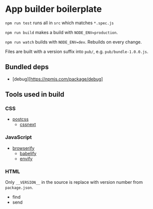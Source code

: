 # App builder boilerplate

`npm run test` runs all in `src` which matches `*.spec.js`

`npm run build` makes a build with `NODE_ENV=production`.

`npm run watch` builds with `NODE_ENV=dev`. Rebuilds on every change.

Files are built with a version suffix into `pub/`, e.g. `pub/bundle-1.0.0.js`.

## Bundled deps

- [debug][https://npmjs.com/package/debug]

## Tools used in build

### CSS

- [postcss](https://npmjs.com/package/postcss)
    - [cssnext](https://npmjs.com/package/cssnext)

### JavaScript

- [browserify](https://npmjs.com/package/browserify)
    - [babelify](https://npmjs.com/package/babelify)
    - [envify](https://npmjs.com/package/envify)

### HTML

Only `__VERSION__` in the source is replace with version number from `package.json`.

- find
- send

